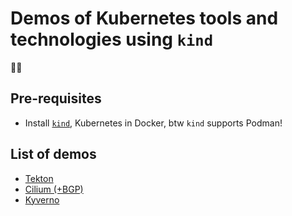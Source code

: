 # Demos of Kubernetes tools and technologies using `kind`

:mage_man:

## Pre-requisites

* Install [`kind`](https://kind.sigs.k8s.io/), Kubernetes in Docker, btw `kind` supports Podman!

## List of demos

* [Tekton](https://github.com/mikejoh/k8s-tech-demos/tree/main/tekton-demo)
* [Cilium (+BGP)](https://github.com/mikejoh/k8s-tech-demos/tree/main/cilium-bgp-demo)
* [Kyverno](https://github.com/mikejoh/k8s-tech-demos/tree/main/kyverno-demo)
